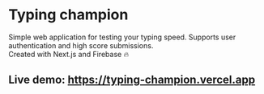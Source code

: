 # Typing champion

Simple web application for testing your typing speed. Supports user authentication and high score submissions. <br>
Created with Next.js and Firebase 🔥

## Live demo: https://typing-champion.vercel.app
